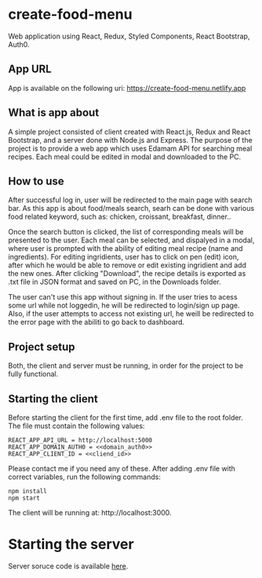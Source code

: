 # create-food-menu
Web application using React, Redux, Styled Components, React Bootstrap, Auth0.

## App URL
App is available on the following uri: https://create-food-menu.netlify.app

## What is app about
A simple project consisted of client created with React.js, Redux and React Bootstrap, and a server done with Node.js and Express. The purpose of the project is to provide a web app which uses Edamam API for searching meal recipes. Each meal could be edited in modal and downloaded to the PC. 

## How to use
After successful log in, user will be redirected to the main page with search bar. As this app is about food/meals search, searh can be done with various food related keyword, such as: chicken, croissant, breakfast, dinner..

Once the search button is clicked, the list of corresponding meals will be presented to the user. Each meal can be selected, and dispalyed in a modal, where user is prompted with the ability of editing meal recipe (name and ingredients). For editing ingridients, user has to click on pen (edit) icon, after which he would be able to remove or edit existing ingridient and add the new ones. After clicking "Download", the recipe details is exported as .txt file in JSON format and saved on PC, in the Downloads folder.

The user can't use this app without signing in. If the user tries to acess some url while not loggedin, he will be redirected to login/sign up page. Also, if the user attempts to access not existing url, he weill be redirected to the error page with the abiliti to go back to dashboard.

## Project setup
Both, the client and server must be running, in order for the project to be fully functional.

## Starting the client
Before starting the client for the first time, add .env file to the root folder. The file must contain the following values:

```
REACT_APP_API_URL = http://localhost:5000
REACT_APP_DOMAIN_AUTH0 = <<domain_auth0>>
REACT_APP_CLIENT_ID = <<cliend_id>>
```
Please contact me if you need any of these. After adding .env file with correct variables, run the following commands:

```
npm install
npm start
```
The client will be running at: http://localhost:3000.

# Starting the server
Server soruce code is available [here](https://github.com/sumejjah/food-server).
